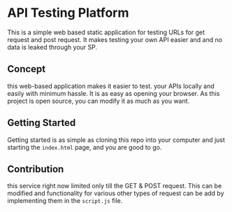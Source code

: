 # API Testing Platform

This is a simple web based static application for testing URLs for get request and post request.    It makes testing your own API easier and and no data is leaked through your SP.

## Concept

this web-based application makes it easier to test. your APIs locally and easily with minimum hassle. It is as easy as opening your browser. As this project is open source, you can modify it as much as you want.

 

## Getting Started

Getting started is as simple as cloning this repo into your computer and just starting the `index.html` page, and you are good to go.

## Contribution

this service right now limited only till the GET & POST request. This can be modified and functionality for various other types of request can be add by implementing them in the `script.js` file.